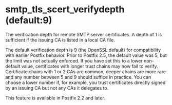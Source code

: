 # smtp_tls_scert_verifydepth (default:9) 

 The verification depth for remote SMTP server certificates. A depth
of 1 is sufficient if the issuing CA is listed in a local CA file. 

 The default verification depth is 9 (the OpenSSL default) for
compatibility with earlier Postfix behavior. Prior to Postfix 2.5,
the default value was 5, but the limit was not actually enforced. If
you have set this to a lower non-default value, certificates with longer
trust chains may now fail to verify. Certificate chains with 1 or 2
CAs are common, deeper chains are more rare and any number between 5
and 9 should suffice in practice. You can choose a lower number if,
for example, you trust certificates directly signed by an issuing CA
but not any CAs it delegates to. 

 This feature is available in Postfix 2.2 and later.  


